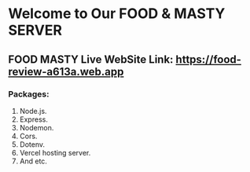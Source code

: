 # Welcome to Our FOOD & MASTY SERVER

## FOOD MASTY Live WebSite Link: https://food-review-a613a.web.app

### Packages:

1. Node.js.
2. Express.
3. Nodemon.
4. Cors.
5. Dotenv.
6. Vercel hosting server.
7. And etc.
